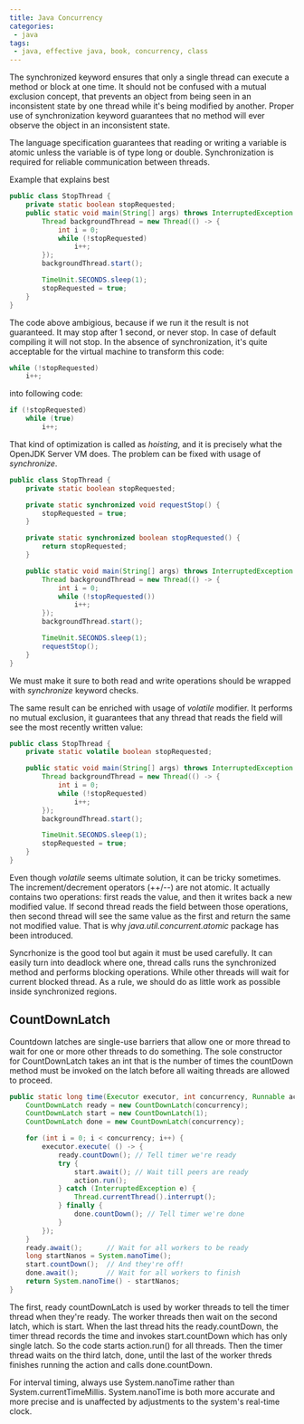 ```yaml
---
title: Java Concurrency
categories:
 - java
tags:
 - java, effective java, book, concurrency, class
---
```


The synchronized keyword ensures that only a single thread can execute a method or block at one time. It should not be confused with a mutual exclusion concept, that prevents an object from being seen in an inconsistent state by one thread while it's being modified by another. Proper use of synchronization keyword guarantees that no method will ever observe the object in an inconsistent state. 

The language specification guarantees that reading or writing a variable is atomic unless the variable is of type long or double. Synchronization is required for reliable communication between threads. 

Example that explains best

```java
public class StopThread {
    private static boolean stopRequested;
    public static void main(String[] args) throws InterruptedException {
        Thread backgroundThread = new Thread(() -> {
            int i = 0;
            while (!stopRequested)
                i++;
        });
        backgroundThread.start();

        TimeUnit.SECONDS.sleep(1);
        stopRequested = true;
    } 
}
```

The code above ambigious, because if we run it the result is not guaranteed. It may stop after 1 second, or never stop.  In case of default compiling it will not stop. In the absence of synchronization, it's quite acceptable for the virtual machine to transform this code:

```java
while (!stopRequested)
    i++;
```

into following code:

```java
if (!stopRequested)
    while (true)
        i++;
```

That kind of optimization is called as *hoisting*, and it is precisely what the OpenJDK Server VM does. The problem can be fixed with usage of *synchronize*.

```java
public class StopThread {
    private static boolean stopRequested;

    private static synchronized void requestStop() {
        stopRequested = true;
    }

    private static synchronized boolean stopRequested() {
        return stopRequested;
    }

    public static void main(String[] args) throws InterruptedException {
        Thread backgroundThread = new Thread(() -> {
            int i = 0;
            while (!stopRequested())
                i++;
        });
        backgroundThread.start();

        TimeUnit.SECONDS.sleep(1);
        requestStop();
    }
}
```

We must make it sure to both read and write operations should be wrapped with *synchronize* keyword checks. 

The same result can be enriched with usage of *volatile* modifier. It performs no mutual exclusion, it guarantees that any thread that reads the field will see the most recently written value:

```java
public class StopThread {
    private static volatile boolean stopRequested;

    public static void main(String[] args) throws InterruptedException {
        Thread backgroundThread = new Thread(() -> {
            int i = 0;
            while (!stopRequested)
                i++;
        });
        backgroundThread.start();

        TimeUnit.SECONDS.sleep(1);
        stopRequested = true;
    }
}
```

Even though *volatile* seems ultimate solution, it can be tricky sometimes. The increment/decrement operators (++/--) are not atomic. It actually contains two operations: first reads the value, and then it writes back a new modified value. If second thread reads the field between those operations, then second thread will see the same value as the first and return the same not modified value. That is why *java.util.concurrent.atomic* package has been introduced.

Syncrhonize is the good tool but again it must be used carefully. It can easily turn into deadlock where one, thread calls runs the synchronized method and performs blocking operations. While other threads will wait for current blocked thread. As a rule, we should do as little work as possible inside synchronized regions.

## CountDownLatch

Countdown latches are single-use barriers that allow one or more thread to wait for one or more other threads to do something. The sole constructor for CountDownLatch takes an int that is the number of times the countDown method must be invoked on the latch before all waiting threads are allowed to proceed.

```java
public static long time(Executor executor, int concurrency, Runnable action) throws InterruptedException {
    CountDownLatch ready = new CountDownLatch(concurrency);
    CountDownLatch start = new CountDownLatch(1);
    CountDownLatch done = new CountDownLatch(concurrency);

    for (int i = 0; i < concurrency; i++) {
        executor.execute( () -> {
            ready.countDown(); // Tell timer we're ready
            try {
                start.await(); // Wait till peers are ready
                action.run();                
            } catch (InterruptedException e) {
                Thread.currentThread().interrupt();
            } finally {
                done.countDown(); // Tell timer we're done
            }
        });
    }
    ready.await();      // Wait for all workers to be ready
    long startNanos = System.nanoTime();
    start.countDown();  // And they're off!
    done.await();       // Wait for all workers to finish
    return System.nanoTime() - startNanos;
}
```

The first, ready countDownLatch is used by worker threads to tell the timer thread when they're ready. The worker threads then wait on the second latch, which is start. When the last thread hits the ready.countDown, the timer thread records the time and invokes start.countDown which has only single latch. So the code starts action.run() for all threads. Then the timer thread waits on the third latch, done, until the last of the worker threds finishes running the action and calls done.countDown.

For interval timing, always use System.nanoTime rather than System.currentTimeMillis. System.nanoTime is both more accurate and more precise and is unaffected by adjustments to the system's real-time clock.
